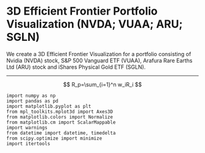 # 3D Efficient Frontier Portfolio Visualization (NVDA; VUAA; ARU; SGLN)
We create a 3D Efficient Frontier Visualization for a portfolio consisting of Nvidia (NVDA) stock, S&amp;P 500 Vanguard ETF (VUAA), Arafura Rare Earths Ltd (ARU) stock and iShares Physical Gold ETF (SGLN).

---
$$
R_p=\sum_{i=1}^n w_iR_i
$$

```{r}
import numpy as np
import pandas as pd
import matplotlib.pyplot as plt
from mpl_toolkits.mplot3d import Axes3D
from matplotlib.colors import Normalize
from matplotlib.cm import ScalarMappable
import warnings
from datetime import datetime, timedelta
from scipy.optimize import minimize
import itertools
```
